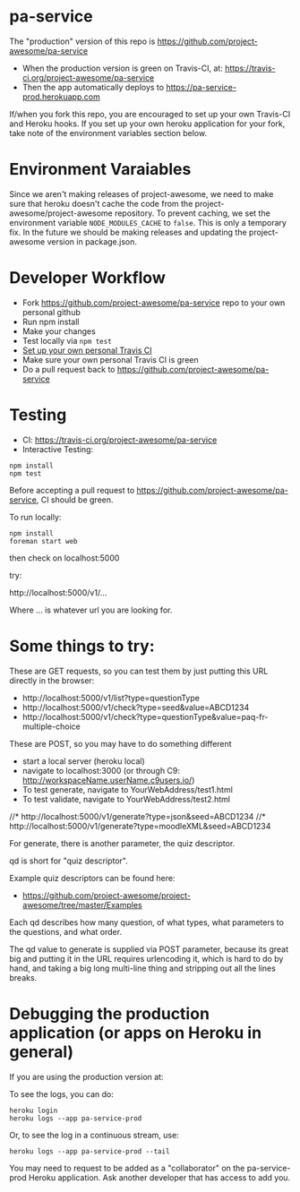 # pa-service

The "production" version of this repo is https://github.com/project-awesome/pa-service 
* When the production version is green on Travis-CI, at: https://travis-ci.org/project-awesome/pa-service
* Then the app automatically deploys to https://pa-service-prod.herokuapp.com
 
If/when you fork this repo, you are encouraged to set up your own Travis-CI and Heroku hooks. If you set up your own heroku application for your fork, take note of the environment variables section below.

# Environment Varaiables
Since we aren't making releases of project-awesome, we need to make sure that heroku doesn't cache the code from the project-awesome/project-awesome repository. To prevent caching, we set the environment variable `NODE_MODULES_CACHE` to `false`. This is only a temporary fix. In the future we should be making releases and updating the project-awesome version in package.json.

# Developer Workflow
* Fork https://github.com/project-awesome/pa-service repo to your own personal github
* Run npm install
* Make your changes
* Test locally via `npm test`
* [Set up your own personal Travis CI](https://github.com/project-awesome/TEAM-DOCUMENTATION/blob/master/HOW-TO-TRAVIS-CI.md)
* Make sure your own personal Travis CI is green
* Do a pull request back to https://github.com/project-awesome/pa-service
# Testing
* CI: https://travis-ci.org/project-awesome/pa-service
* Interactive Testing: 
```
npm install
npm test
```
Before accepting a pull request to https://github.com/project-awesome/pa-service, CI should be green.

To run locally:

```
npm install
foreman start web

```

then check on localhost:5000

try:

http://localhost:5000/v1/...

Where ... is whatever url you are looking for.

# Some things to try:

These are GET requests, so you can test them by just putting 
this URL directly in the browser:

* http://localhost:5000/v1/list?type=questionType
* http://localhost:5000/v1/check?type=seed&value=ABCD1234
* http://localhost:5000/v1/check?type=questionType&value=paq-fr-multiple-choice

These are POST, so you may have to do something different
* start a local server (heroku local)
* navigate to localhost:3000 (or through C9: http://workspaceName.userName.c9users.io/)
* To test generate, navigate to YourWebAddress/test1.html
* To test validate, navigate to YourWebAddress/test2.html

//* http://localhost:5000/v1/generate?type=json&seed=ABCD1234
//* http://localhost:5000/v1/generate?type=moodleXML&seed=ABCD1234

For generate, there is another parameter, the quiz descriptor.

qd is short for "quiz descriptor".

Example quiz descriptors can be found here:

* https://github.com/project-awesome/project-awesome/tree/master/Examples

Each qd describes how many question, of what types,
what parameters to the questions, and what order.

The qd value to generate is supplied via POST
parameter, because its great big and putting it in the
URL requires urlencoding it, which is hard to do by
hand, and taking a big long multi-line thing and
stripping out all the lines breaks.

# Debugging the production application (or apps on Heroku in general)

If you are using the production version at:

To see the logs, you can do:

```
heroku login
heroku logs --app pa-service-prod
```

Or, to see the log in a continuous stream, use:

```
heroku logs --app pa-service-prod --tail
```


You may need to request to be added as a "collaborator" on the pa-service-prod Heroku application.  Ask another developer that has access to add you.

